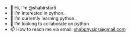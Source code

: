 - 👋 Hi, I’m @shabirstar5
- 👀 I’m interested in python..
- 🌱 I’m currently learning python..
- 💞️ I’m looking to collaborate on python
- 📫 How to reach me via email: shabphysics@gmail.com

<!---
shabirstar5/shabirstar5 is a ✨ special ✨ repository because its `README.md` (this file) appears on your GitHub profile.
You can click the Preview link to take a look at your changes.
--->
